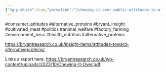 ```yaml
---
{"dg-publish":true,"permalink":"/chewing-it-over-public-attitudes-to-alternative-proteins-and-meat-reduction/","tags":["#alternative_proteins","#consumer_attitudes","#bryant_insight","#cultivated_meat","#politics","#animal_welfare","#factory_farming","#environment_misc","#health_nutrition"],"created":"2025-10-23T17:42:42.227+01:00","updated":"2025-10-23T17:42:42.227+01:00"}
---
```


#consumer_attitudes #alternative_proteins #bryant_insight #cultivated_meat #politics #animal_welfare #factory_farming #environment_misc #health_nutrition  #alternative_proteins 

https://bryantresearch.co.uk/insight-items/attitudes-toward-alternativeproteins/

Links a report here: https://bryantresearch.co.uk/wp-content/uploads/2023/10/Chewing-It-Over.pdf